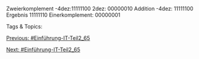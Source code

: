 Zweierkomplement      -4dez:11111100
2dez: 00000010
Addition         -4dez: 11111100
Ergebnis 11111110
Einerkomplement:    00000001

   Tags & Topics:
   

[Previous: #Einführung-IT-Teil2_65](Einführung-IT-Teil2_65.md)

[Next: #Einführung-IT-Teil2_65](Einführung-IT-Teil2_65.md)